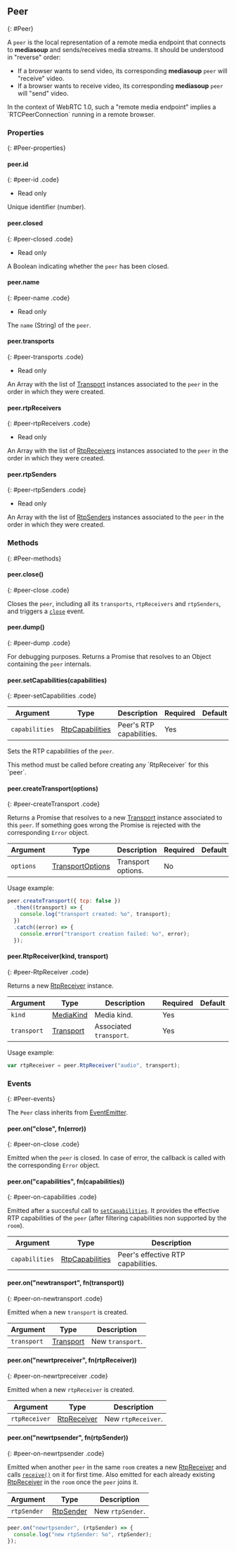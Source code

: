 ## Peer
{: #Peer}

A `peer` is the local representation of a remote media endpoint that connects to **mediasoup** and sends/receives media streams. It should be understood in "reverse" order: 

* If a browser wants to send video, its corresponding **mediasoup** `peer` will "receive" video.
* If a browser wants to receive video, its corresponding **mediasoup** `peer` will "send" video.

<div markdown="1" class="note">
In the context of WebRTC 1.0, such a "remote media endpoint" implies a `RTCPeerConnection` running in a remote browser.
</div>


### Properties
{: #Peer-properties}

<section markdown="1">

#### peer.id
{: #peer-id .code}

* Read only

Unique identifier (number).

#### peer.closed
{: #peer-closed .code}

* Read only

A Boolean indicating whether the `peer` has been closed.

#### peer.name
{: #peer-name .code}

* Read only

The `name` (String) of the `peer`.

#### peer.transports
{: #peer-transports .code}

* Read only

An Array with the list of [Transport](#Transport) instances associated to the `peer` in the order in which they were created.

#### peer.rtpReceivers
{: #peer-rtpReceivers .code}

* Read only

An Array with the list of [RtpReceivers](#RtpReceivers) instances associated to the `peer` in the order in which they were created.

#### peer.rtpSenders
{: #peer-rtpSenders .code}

* Read only

An Array with the list of [RtpSenders](#RtpSenders) instances associated to the `peer` in the order in which they were created.

</section>


### Methods
{: #Peer-methods}

<section markdown="1">

#### peer.close()
{: #peer-close .code}

Closes the `peer`, including all its `transports`, `rtpReceivers` and `rtpSenders`, and triggers a [`close`](#peer-on-close) event.

#### peer.dump()
{: #peer-dump .code}

For debugging purposes. Returns a Promise that resolves to an Object containing the `peer` internals.

#### peer.setCapabilities(capabilities)
{: #peer-setCapabilities .code}

<div markdown="1" class="table-wrapper L3">

Argument   | Type    | Description | Required | Default 
---------- | ------- | ----------- | -------- | ----------
`capabilities` | [RtpCapabilities](#RtpDictionaries-RtpCapabilities) | Peer's RTP capabilities. | Yes |

</div>

Sets the RTP capabilities of the `peer`.

<div markdown="1" class="note warn">
This method must be called before creating any  `RtpReceiver` for this `peer`.
</div>


#### peer.createTransport(options)
{: #peer-createTransport .code}

Returns a Promise that resolves to a new [Transport](#Transport) instance associated to this `peer`. If something goes wrong the Promise is rejected with the corresponding `Error` object. 

<div markdown="1" class="table-wrapper L3">

Argument   | Type    | Description | Required | Default 
---------- | ------- | ----------- | -------- | ----------
`options`  | [TransportOptions](#Transport-TransportOptions) | Transport options. | No |

</div>

Usage example:

```javascript
peer.createTransport({ tcp: false })
  .then((transport) => {
    console.log("transport created: %o", transport);
  })
  .catch((error) => {
    console.error("transport creation failed: %o", error);
  });
```

#### peer.RtpReceiver(kind, transport)
{: #peer-RtpReceiver .code}

Returns a new [RtpReceiver](#RtpReceiver) instance.

<div markdown="1" class="table-wrapper L3">

Argument    | Type    | Description | Required | Default 
----------- | ------- | ----------- | -------- | ----------
`kind`      | [MediaKind](#RtpDictionaries-MediaKind) | Media kind. | Yes |
`transport` | [Transport](#Transport) | Associated `transport`. | Yes |

</div>

Usage example:

```javascript
var rtpReceiver = peer.RtpReceiver("audio", transport);
```

</section>


### Events
{: #Peer-events}

The `Peer` class inherits from [EventEmitter](https://nodejs.org/api/events.html#events_class_eventemitter).

<section markdown="1">

#### peer.on("close", fn(error))
{: #peer-on-close .code}

Emitted when the `peer` is closed. In case of error, the callback is called with the corresponding `Error` object.

#### peer.on("capabilities", fn(capabilities))
{: #peer-on-capabilities .code}

Emitted after a succesful call to [`setCapabilities`](#peer-setCapabilities). It provides the effective RTP capabilities of the `peer` (after filtering capabilities non supported by the `room`).

<div markdown="1" class="table-wrapper L3">

Argument     | Type    | Description   
------------ | ------- | ----------------
`capabilities` | [RtpCapabilities](#RtpDictionaries-RtpCapabilities) | Peer's effective RTP capabilities. | Yes |

</div>

#### peer.on("newtransport", fn(transport))
{: #peer-on-newtransport .code}

Emitted when a new `transport` is created.

<div markdown="1" class="table-wrapper L3">

Argument | Type    | Description   
-------- | ------- | ----------------
`transport` | [Transport](#Transport) | New `transport`.

</div>

#### peer.on("newrtpreceiver", fn(rtpReceiver))
{: #peer-on-newrtpreceiver .code}

Emitted when a new `rtpReceiver` is created.

<div markdown="1" class="table-wrapper L3">

Argument     | Type    | Description   
------------ | ------- | ----------------
`rtpReceiver` | [RtpReceiver](#RtpReceiver) | New `rtpReceiver`.

</div>

#### peer.on("newrtpsender", fn(rtpSender))
{: #peer-on-newrtpsender .code}

Emitted when another `peer` in the same `room` creates a new [RtpReceiver](#RtpReceiver) and calls [`receive()`](#rtpReceiver-receive) on it for first time. Also emitted for each already existing [RtpReceiver](#RtpReceiver) in the `room` once the `peer` joins it.

<div markdown="1" class="table-wrapper L3">

Argument     | Type    | Description   
------------ | ------- | ----------------
`rtpSender` | [RtpSender](#RtpSender) | New `rtpSender`.

</div>

```javascript
peer.on("newrtpsender", (rtpSender) => {
  console.log("new rtpSender: %o", rtpSender);
});
```

</section>
